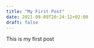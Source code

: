 ```yaml
---
title: "My First Post"
date: 2021-08-09T20:24:12+02:00
draft: false
---
```



This is my first post
